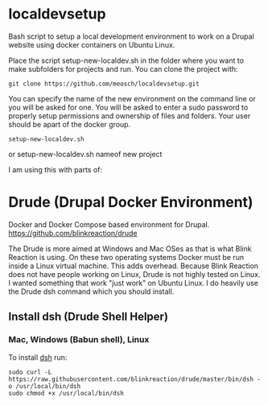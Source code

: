 # localdevsetup
Bash script to setup a local development environment to work on a Drupal website using docker containers on Ubuntu Linux.

Place the script setup-new-localdev.sh in the folder where you want to make subfolders for projects and run. You can clone the project with:

	git clone https://github.com/meosch/localdevsetup.git

You can specify the name of the new environment on the command line or you will be asked for one. You will be asked to enter a sudo password to properly setup permissions and ownership of files and folders. Your user should be apart of the docker group.

    setup-new-localdev.sh
or
    setup-new-localdev.sh  nameof new project

I am using this with parts of:
# Drude (**Dru**pal **D**ocker **E**nvironment)
Docker and Docker Compose based environment for Drupal. https://github.com/blinkreaction/drude

The Drude is more aimed at Windows and Mac OSes as that is what Blink Reaction is using. On these two operating systems Docker must be run inside a Linux virtual machine. This adds overhead. Because Blink Reaction does not have people working on Linux, Drude is not highly tested on Linux.  I wanted something that work "just work" on Ubuntu Linux. I do heavily use the Drude dsh command which you should install.

## Install dsh (Drude Shell Helper)


### Mac, Windows (Babun shell), Linux

To install [dsh](#dsh) run:

    sudo curl -L https://raw.githubusercontent.com/blinkreaction/drude/master/bin/dsh -o /usr/local/bin/dsh
    sudo chmod +x /usr/local/bin/dsh


